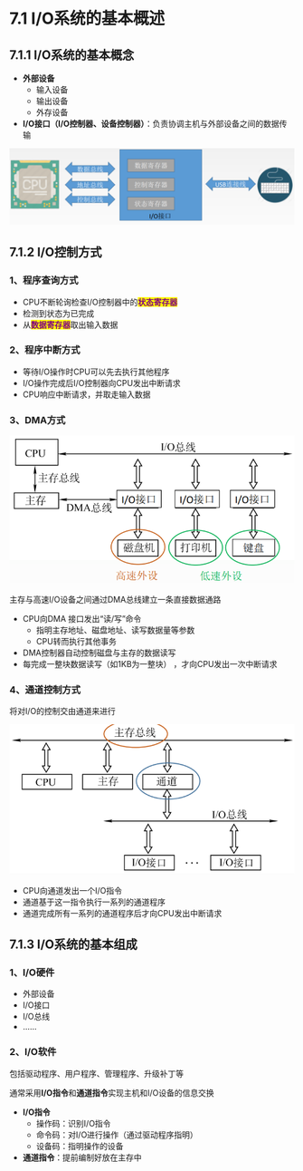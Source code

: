 # 7.1 I/O系统的基本概述

## 7.1.1 I/O系统的基本概念

- **外部设备**
  - 输入设备
  - 输出设备
  - 外存设备
- **I/O接口（I/O控制器、设备控制器）**：负责协调主机与外部设备之间的数据传输

![I/O接口的结构](../.gitbook/assets/I_O接口的结构.png)

## 7.1.2 I/O控制方式

### 1、程序查询方式

- CPU不断轮询检查I/O控制器中的<mark style="color:purple;">**状态寄存器**</mark>
- 检测到状态为已完成
- 从<mark style="color:purple;">**数据寄存器**</mark>取出输入数据

### 2、程序中断方式

- 等待I/O操作时CPU可以先去执行其他程序
- I/O操作完成后I/O控制器向CPU发出中断请求
- CPU响应中断请求，并取走输入数据

### 3、DMA方式

![DMA接口](../.gitbook/assets/三总线结构.png)

主存与高速I/O设备之间通过DMA总线建立一条直接数据通路

- CPU向DMA 接口发出“读/写”命令
  - 指明主存地址、磁盘地址、读写数据量等参数
  - CPU转而执行其他事务
- DMA控制器自动控制磁盘与主存的数据读写
- 每完成一整块数据读写（如1KB为一整块） ，才向CPU发出一次中断请求

### 4、通道控制方式

将对I/O的控制交由通道来进行

![通道控制方式](../.gitbook/assets/双总线.png)

- CPU向通道发出一个I/O指令
- 通道基于这一指令执行一系列的通道程序
- 通道完成所有一系列的通道程序后才向CPU发出中断请求

## 7.1.3 I/O系统的基本组成

### 1、I/O硬件

- 外部设备
- I/O接口
- I/O总线
- ……

### 2、I/O软件

包括驱动程序、用户程序、管理程序、升级补丁等

通常采用**I/O指令**和**通道指令**实现主机和I/O设备的信息交换

- **I/O指令**
  - 操作码：识别I/O指令
  - 命令码：对I/O进行操作（通过驱动程序指明）
  - 设备码：指明操作的设备
- **通道指令**：提前编制好放在主存中

